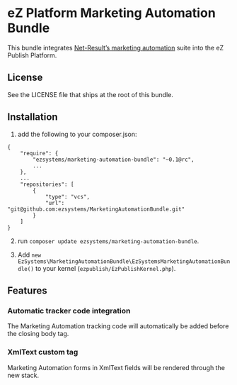 # eZ Platform Marketing Automation Bundle

This bundle integrates [Net-Result’s marketing automation](http://www.net-results.com/) suite into the eZ Publish
Platform.

## License
See the LICENSE file that ships at the root of this bundle.

## Installation

1. add the following to your composer.json:
```
{
    "require": {
        "ezsystems/marketing-automation-bundle": "~0.1@rc",
        ...
    },
    ...
    "repositories": [
        {
            "type": "vcs",
            "url":  "git@github.com:ezsystems/MarketingAutomationBundle.git"
        }
    ]
}
```

2. run `composer update ezsystems/marketing-automation-bundle`.

3. Add `new EzSystems\MarketingAutomationBundle\EzSystemsMarketingAutomationBundle()` to your kernel (`ezpublish/EzPublishKernel.php`).

## Features

### Automatic tracker code integration
The Marketing Automation tracking code will automatically be added before the closing body tag.

### XmlText custom tag
Marketing Automation forms in XmlText fields will be rendered through the new stack.
